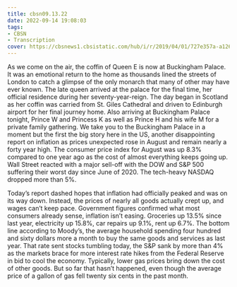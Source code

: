 ```yaml
---
title: cbsn09.13.22
date: 2022-09-14 19:08:03
tags:
- CBSN
- Transcription
cover: https://cbsnews1.cbsistatic.com/hub/i/r/2019/04/01/727e357a-a126-4138-a2c5-4d3222669d57/thumbnail/640x360/3ff2761028dc5c65cc4f07acd54bcd5c/cbsn2-logo-1920x1080.jpg
---
```

As we come on the air, the coffin of Queen E is now at Buckingham Palace. It was an emotional return to the home as thousands lined the streets of London to catch a glimpse of the only monarch that many of other may have ever known. The late queen arrived at the palace for the final time, her official residence during her seventy-year-reign. The day began in Scotland as her coffin was carried from St. Giles Cathedral and driven to Edinburgh airport for her final journey home. Also arriving at Buckingham Palace tonight, Prince W and Princess K as well as Prince H and his wife M for a private family gathering.  We take you to the Buckingham Palace in a moment but the first the big story here in the US, another disappointing report on inflation as prices unexpected rose in August and remain nearly a forty year high. The consumer price index for August was up 8.3% compared to one year ago as the cost of almost everything keeps going up. Wall Street reacted with a major sell-off with the DOW and S&P 500 suffering their worst day since June of 2020. The tech-heavy NASDAQ dropped more than 5%. 

Today’s report dashed hopes that inflation had officially peaked and was on its way down. Instead, the prices of nearly all goods actually crept up, and wages can’t keep pace. Government figures confirmed what most consumers already sense, inflation isn’t easing. Groceries up 13.5% since last year, electricity up 15.8%, car repairs up 9.1%, rent up 6.7%. The bottom line according to Moody’s, the average household spending four hundred and sixty dollars more a month to buy the same goods and services as last year. That rate sent stocks tumbling today, the S&P sank by more than 4% as the markets brace for more interest rate hikes from the Federal Reserve in bid to cool the economy. Typically, lower gas prices bring down the cost of other goods. But so far that hasn’t happened, even though the average price of a gallon of gas fell twenty six cents in the past month. 
